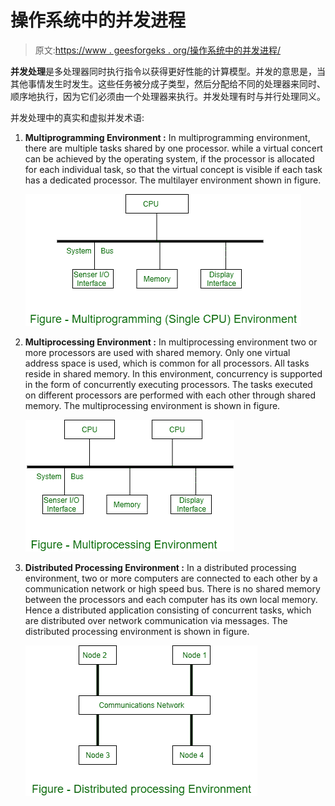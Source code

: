 # 操作系统中的并发进程

> 原文:[https://www . geesforgeks . org/操作系统中的并发进程/](https://www.geeksforgeeks.org/concurrent-processes-in-operating-system/)

**并发处理**是多处理器同时执行指令以获得更好性能的计算模型。并发的意思是，当其他事情发生时发生。这些任务被分成子类型，然后分配给不同的处理器来同时、顺序地执行，因为它们必须由一个处理器来执行。并发处理有时与并行处理同义。

并发处理中的真实和虚拟并发术语:

1.  **Multiprogramming Environment :**
    In multiprogramming environment, there are multiple tasks shared by one processor. while a virtual concert can be achieved by the operating system, if the processor is allocated for each individual task, so that the virtual concept is visible if each task has a dedicated processor. The multilayer environment shown in figure.

    ![](img/d3c6e9f6d6efa2bc7a309f13d82dcbaa.png)

2.  **Multiprocessing Environment :**
    In multiprocessing environment two or more processors are used with shared memory. Only one virtual address space is used, which is common for all processors. All tasks reside in shared memory. In this environment, concurrency is supported in the form of concurrently executing processors. The tasks executed on different processors are performed with each other through shared memory. The multiprocessing environment is shown in figure.

    ![](img/be1644d94130e4e826de8b8bee3d76b7.png)

3.  **Distributed Processing Environment :**
    In a distributed processing environment, two or more computers are connected to each other by a communication network or high speed bus. There is no shared memory between the processors and each computer has its own local memory. Hence a distributed application consisting of concurrent tasks, which are distributed over network communication via messages. The distributed processing environment is shown in figure.

    ![](img/730a2518591586f993766cd356039c50.png)